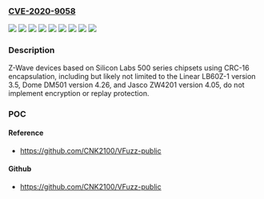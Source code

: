### [CVE-2020-9058](https://cve.mitre.org/cgi-bin/cvename.cgi?name=CVE-2020-9058)
![](https://img.shields.io/static/v1?label=Product&message=500%20series&color=blue)
![](https://img.shields.io/static/v1?label=Product&message=DM501&color=blue)
![](https://img.shields.io/static/v1?label=Product&message=LB60Z-1&color=blue)
![](https://img.shields.io/static/v1?label=Product&message=ZW4201&color=blue)
![](https://img.shields.io/static/v1?label=Version&message=%3D%203.5%20&color=brighgreen)
![](https://img.shields.io/static/v1?label=Version&message=%3D%204.05%20&color=brighgreen)
![](https://img.shields.io/static/v1?label=Version&message=%3D%204.26%20&color=brighgreen)
![](https://img.shields.io/static/v1?label=Version&message=%3D%20all%20&color=brighgreen)
![](https://img.shields.io/static/v1?label=Vulnerability&message=CWE-311%20Missing%20Encryption%20of%20Sensitive%20Data&color=brighgreen)

### Description

Z-Wave devices based on Silicon Labs 500 series chipsets using CRC-16 encapsulation, including but likely not limited to the Linear LB60Z-1 version 3.5, Dome DM501 version 4.26, and Jasco ZW4201 version 4.05, do not implement encryption or replay protection.

### POC

#### Reference
- https://github.com/CNK2100/VFuzz-public

#### Github
- https://github.com/CNK2100/VFuzz-public

